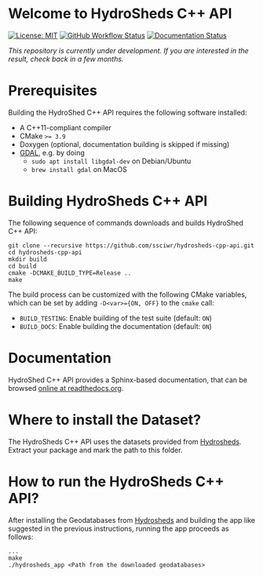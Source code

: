 # Welcome to HydroSheds C++ API

[![License: MIT](https://img.shields.io/badge/License-MIT-yellow.svg)](https://opensource.org/licenses/MIT)
[![GitHub Workflow Status](https://img.shields.io/github/workflow/status/ssciwr/hydrosheds-cpp-api/CI)](https://github.com/dokempf/hydrosheds-cpp-api/actions?query=workflow%3ACI)
[![Documentation Status](https://readthedocs.org/projects/hydrosheds-cpp-api/badge/)](https://hydrosheds-cpp-api.readthedocs.io/)

*This repository is currently under development. If you are interested in the result, check back in a few months.*
# Prerequisites

Building the HydroShed C++ API requires the following software installed:

* A C++11-compliant compiler
* CMake `>= 3.9`
* Doxygen (optional, documentation building is skipped if missing)
* [GDAL](https://gdal.org/), e.g. by doing
  *  `sudo apt install libgdal-dev` on Debian/Ubuntu
  *  `brew install gdal` on MacOS

# Building HydroSheds C++ API

The following sequence of commands downloads and builds HydroShed C++ API:

```
git clone --recursive https://github.com/ssciwr/hydrosheds-cpp-api.git
cd hydrosheds-cpp-api
mkdir build
cd build
cmake -DCMAKE_BUILD_TYPE=Release ..
make
```

The build process can be customized with the following CMake variables,
which can be set by adding `-D<var>={ON, OFF}` to the `cmake` call:

* `BUILD_TESTING`: Enable building of the test suite (default: `ON`)
* `BUILD_DOCS`: Enable building the documentation (default: `ON`)

# Documentation

HydroShed C++ API provides a Sphinx-based documentation, that can
be browsed [online at readthedocs.org](https://hydrosheds-cpp-api.readthedocs.io).


# Where to install the Dataset?

The HydroSheds C++ API uses the datasets provided from [Hydrosheds](https://www.hydrosheds.org/page/hydrorivers).
Extract your package and mark the path to this folder.

# How to run the HydroSheds C++ API?

After installing the Geodatabases from [Hydrosheds](https://www.hydrosheds.org/page/hydrorivers) and building the app like suggested
in the previous instructions, running the app proceeds as follows:

```
...
make
./hydrosheds_app <Path from the downloaded geodatabases>
```